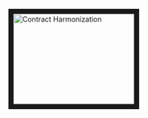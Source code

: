 <a href="http://www.youtube.com/watch?feature=player_embedded&v=-AUDFmUmG9E
" target="_blank"><img src="http://img.youtube.com/vi/-AUDFmUmG9E/0.jpg" 
alt="Contract Harmonization" width="240" height="180" border="10" /></a>
